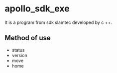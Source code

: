 # apollo_sdk_exe
It is a program from sdk slamtec developed by c ++.


## Method of use
* status
* version
* move
* home
